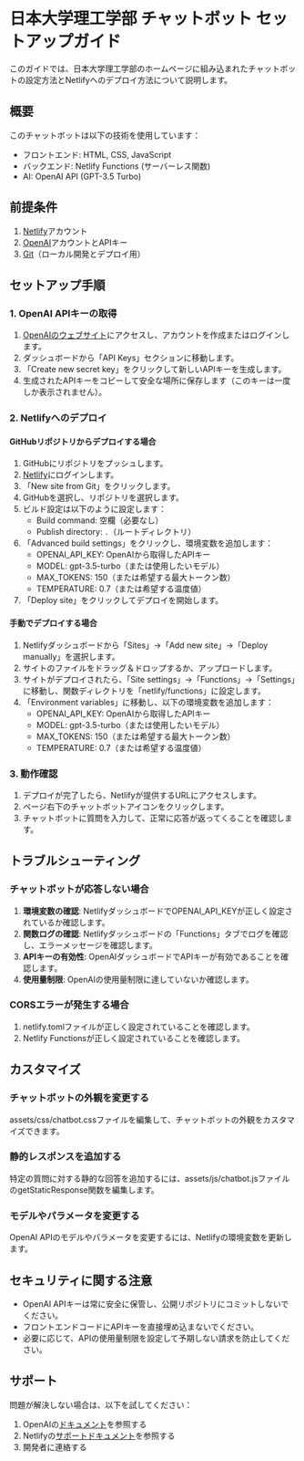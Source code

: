 # 日本大学理工学部 チャットボット セットアップガイド

このガイドでは、日本大学理工学部のホームページに組み込まれたチャットボットの設定方法とNetlifyへのデプロイ方法について説明します。

## 概要

このチャットボットは以下の技術を使用しています：

- フロントエンド: HTML, CSS, JavaScript
- バックエンド: Netlify Functions (サーバーレス関数)
- AI: OpenAI API (GPT-3.5 Turbo)

## 前提条件

1. [Netlify](https://www.netlify.com/)アカウント
2. [OpenAI](https://openai.com/)アカウントとAPIキー
3. [Git](https://git-scm.com/)（ローカル開発とデプロイ用）

## セットアップ手順

### 1. OpenAI APIキーの取得

1. [OpenAIのウェブサイト](https://openai.com/)にアクセスし、アカウントを作成またはログインします。
2. ダッシュボードから「API Keys」セクションに移動します。
3. 「Create new secret key」をクリックして新しいAPIキーを生成します。
4. 生成されたAPIキーをコピーして安全な場所に保存します（このキーは一度しか表示されません）。

### 2. Netlifyへのデプロイ

#### GitHubリポジトリからデプロイする場合

1. GitHubにリポジトリをプッシュします。
2. [Netlify](https://app.netlify.com/)にログインします。
3. 「New site from Git」をクリックします。
4. GitHubを選択し、リポジトリを選択します。
5. ビルド設定は以下のように設定します：
   - Build command: 空欄（必要なし）
   - Publish directory: `.`（ルートディレクトリ）
6. 「Advanced build settings」をクリックし、環境変数を追加します：
   - OPENAI_API_KEY: OpenAIから取得したAPIキー
   - MODEL: gpt-3.5-turbo（または使用したいモデル）
   - MAX_TOKENS: 150（または希望する最大トークン数）
   - TEMPERATURE: 0.7（または希望する温度値）
7. 「Deploy site」をクリックしてデプロイを開始します。

#### 手動でデプロイする場合

1. Netlifyダッシュボードから「Sites」→「Add new site」→「Deploy manually」を選択します。
2. サイトのファイルをドラッグ＆ドロップするか、アップロードします。
3. サイトがデプロイされたら、「Site settings」→「Functions」→「Settings」に移動し、関数ディレクトリを「netlify/functions」に設定します。
4. 「Environment variables」に移動し、以下の環境変数を追加します：
   - OPENAI_API_KEY: OpenAIから取得したAPIキー
   - MODEL: gpt-3.5-turbo（または使用したいモデル）
   - MAX_TOKENS: 150（または希望する最大トークン数）
   - TEMPERATURE: 0.7（または希望する温度値）

### 3. 動作確認

1. デプロイが完了したら、Netlifyが提供するURLにアクセスします。
2. ページ右下のチャットボットアイコンをクリックします。
3. チャットボットに質問を入力して、正常に応答が返ってくることを確認します。

## トラブルシューティング

### チャットボットが応答しない場合

1. **環境変数の確認**: NetlifyダッシュボードでOPENAI_API_KEYが正しく設定されているか確認します。
2. **関数ログの確認**: Netlifyダッシュボードの「Functions」タブでログを確認し、エラーメッセージを確認します。
3. **APIキーの有効性**: OpenAIダッシュボードでAPIキーが有効であることを確認します。
4. **使用量制限**: OpenAIの使用量制限に達していないか確認します。

### CORSエラーが発生する場合

1. netlify.tomlファイルが正しく設定されていることを確認します。
2. Netlify Functionsが正しく設定されていることを確認します。

## カスタマイズ

### チャットボットの外観を変更する

assets/css/chatbot.cssファイルを編集して、チャットボットの外観をカスタマイズできます。

### 静的レスポンスを追加する

特定の質問に対する静的な回答を追加するには、assets/js/chatbot.jsファイルのgetStaticResponse関数を編集します。

### モデルやパラメータを変更する

OpenAI APIのモデルやパラメータを変更するには、Netlifyの環境変数を更新します。

## セキュリティに関する注意

- OpenAI APIキーは常に安全に保管し、公開リポジトリにコミットしないでください。
- フロントエンドコードにAPIキーを直接埋め込まないでください。
- 必要に応じて、APIの使用量制限を設定して予期しない請求を防止してください。

## サポート

問題が解決しない場合は、以下を試してください：

1. OpenAIの[ドキュメント](https://platform.openai.com/docs/introduction)を参照する
2. Netlifyの[サポートドキュメント](https://docs.netlify.com/)を参照する
3. 開発者に連絡する